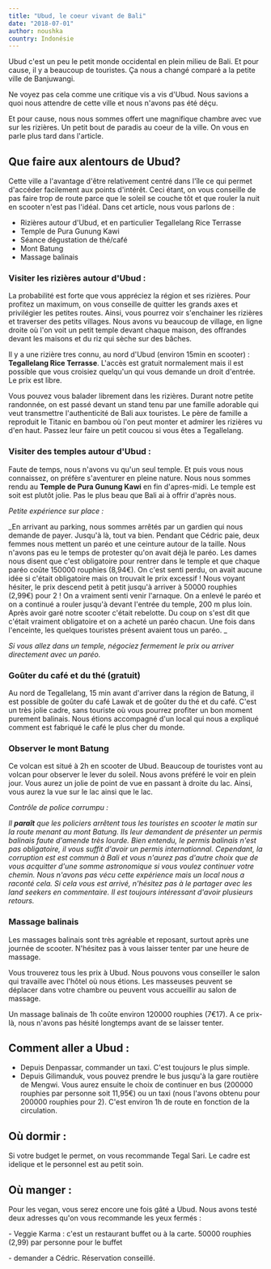 ```yaml
---
title: "Ubud, le coeur vivant de Bali"
date: "2018-07-01"
author: noushka
country: Indonésie
---
```


Ubud c'est un peu le petit monde occidental en plein milieu de Bali. Et pour cause, il y a beaucoup de touristes. Ça nous a changé comparé a la petite ville de Banjuwangi.

Ne voyez pas cela comme une critique vis a vis d'Ubud. Nous savions a quoi nous attendre de cette ville et nous n'avons pas été déçu.

Et pour cause, nous nous sommes offert une magnifique chambre avec vue sur les rizières. Un petit bout de paradis au coeur de la ville. On vous en parle plus tard dans l'article.

## Que faire aux alentours de Ubud?

Cette ville a l'avantage d'être relativement centré dans l'île ce qui permet d'accéder facilement aux points d'intérêt. Ceci étant, on vous conseille de pas faire trop de route parce que le soleil se couche tôt et que rouler la nuit en scooter n'est pas l'idéal. Dans cet article, nous vous parlons de :

-   Rizières autour d'Ubud, et en particulier Tegallelang Rice Terrasse
-   Temple de Pura Gunung Kawi
-   Séance dégustation de thé/café
-   Mont Batung
-   Massage balinais

### Visiter les rizières autour d'Ubud :

La probabilité est forte que vous appréciez la région et ses rizières. Pour profitez un maximum, on vous conseille de quitter les grands axes et privilégier les petites routes. Ainsi, vous pourrez voir s'enchainer les rizières et traverser des petits villages. Nous avons vu beaucoup de village, en ligne droite où l'on voit un petit temple devant chaque maison, des offrandes devant les maisons et du riz qui sèche sur des bâches.

Il y a une rizière tres connu, au nord d'Ubud (environ 15min en scooter) : **Tegallelang Rice Terrasse**. L'accès est gratuit normalement mais il est possible que vous croisiez quelqu'un qui vous demande un droit d'entrée. Le prix est libre.

Vous pouvez vous balader librement dans les rizières. Durant notre petite randonnée, on est passé devant un stand tenu par une famille adorable qui veut transmettre l'authenticité de Bali aux touristes. Le père de famille a reproduit le Titanic en bambou où l'on peut monter et admirer les rizières vu d'en haut. Passez leur faire un petit coucou si vous êtes a Tegallelang.

### Visiter des temples autour d'Ubud :

Faute de temps, nous n'avons vu qu'un seul temple. Et puis vous nous connaissez, on préfère s'aventurer en pleine nature. Nous nous sommes rendu au **Temple de Pura Gunung Kawi** en fin d'apres-midi. Le temple est soit est plutôt jolie. Pas le plus beau que Bali ai à offrir d'après nous.

_Petite expérience sur place :_

_En arrivant au parking, nous sommes arrêtés par un gardien qui nous demande de payer. Jusqu'à là, tout va bien. Pendant que Cédric paie, deux femmes nous mettent un paréo et une ceinture autour de la taille. Nous n'avons pas eu le temps de protester qu'on avait déjà le paréo. Les dames nous disent que c'est obligatoire pour rentrer dans le temple et que chaque paréo coûte 150000 rouphies (8,94€). On c'est senti perdu, on avait aucune idée si c'était obligatoire mais on trouvait le prix excessif ! Nous voyant hésiter, le prix descend petit à petit jusqu'à arriver à 50000 rouphies (2,99€) pour 2 ! On a vraiment senti venir l'arnaque. On a enlevé le paréo et on a continué a rouler jusqu'à devant l'entrée du temple, 200 m plus loin. Après avoir garé notre scooter c'était rebelotte. Du coup on s'est dit que c'était vraiment obligatoire et on a acheté un paréo chacun. Une fois dans l'enceinte, les quelques touristes présent avaient tous un paréo. _

_Si vous allez dans un temple, négociez fermement le prix ou arriver directement avec un paréo._

### Goûter du café et du thé (gratuit)

Au nord de Tegallelang, 15 min avant d'arriver dans la région de Batung, il est possible de goûter du café Lawak et de goûter du thé et du café. C'est un très jolie cadre, sans touriste où vous pourrez profiter un bon moment purement balinais. Nous étions accompagné d'un local qui nous a expliqué comment est fabriqué le café le plus cher du monde.

### Observer le mont Batung

Ce volcan est situé à 2h en scooter de Ubud. Beaucoup de touristes vont au volcan pour observer le lever du soleil. Nous avons préféré le voir en plein jour. Vous aurez un jolie de point de vue en passant à droite du lac. Ainsi, vous aurez la vue sur le lac ainsi que le lac.

_Contrôle de police corrumpu :_

_Il **paraît** que les policiers arrêtent tous les touristes en scooter le matin sur la route menant au mont Batung. Ils leur demandent de présenter un permis balinais faute d'amende très lourde. Bien entendu, le permis balinais n'est pas obligatoire, il vous suffit d'avoir un permis internationnal. Cependant, la corruption est est commun à Bali et vous n'aurez pas d'autre choix que de vous acquitter d'une somme astronomique si vous voulez continuer votre chemin. Nous n'avons pas vécu cette expérience mais un local nous a raconté cela. Si cela vous est arrivé, n'hésitez pas à le partager avec les land seekers en commentaire. Il est toujours intéressant d'avoir plusieurs retours._

### Massage balinais

Les massages balinais sont très agréable et reposant, surtout après une journée de scooter. N'hésitez pas à vous laisser tenter par une heure de massage.

Vous trouverez tous les prix à Ubud. Nous pouvons vous conseiller le salon qui travaille avec l'hôtel où nous étions. Les masseuses peuvent se déplacer dans votre chambre ou peuvent vous accueillir au salon de massage.

Un massage balinais de 1h coûte environ 120000 rouphies (7€17). A ce prix-là, nous n'avons pas hésité longtemps avant de se laisser tenter.

## Comment aller a Ubud :

-   Depuis Denpassar, commander un taxi. C'est toujours le plus simple.
-   Depuis Gilimanduk, vous pouvez prendre le bus jusqu'à la gare routière de Mengwi. Vous aurez ensuite le choix de continuer en bus (200000 rouphies par personne soit 11,95€) ou un taxi (nous l'avons obtenu pour 200000 rouphies pour 2). C'est environ 1h de route en fonction de la circulation.

## Où dormir :

Si votre budget le permet, on vous recommande Tegal Sari. Le cadre est idelique et le personnel est au petit soin.

## Où manger :

Pour les vegan, vous serez encore une fois gâté a Ubud. Nous avons testé deux adresses qu'on vous recommande les yeux fermés :

\- Veggie Karma : c'est un restaurant buffet ou à la carte. 50000 rouphies (2,99) par personne pour le buffet

\- demander a Cédric. Réservation conseillé.
